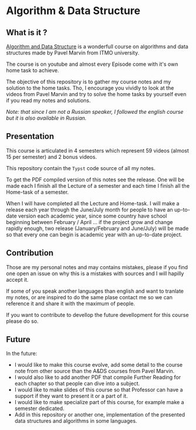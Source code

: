 # Algorithm & Data Structure

## What is it ? 

[Algorithm and Data Structure](https://www.youtube.com/playlist?list=PLrS21S1jm43igE57Ye_edwds_iL7ZOAG4) is a wonderfull course on algorithms and data structures made by Pavel Marvin from ITMO university. 

The course is on youtube and almost every Episode come with it's own home task to achieve. 

The objective of this repository is to gather my course notes and my solution to the home tasks. Tho, I encourage you vividly to look at the videos from Pavel Marvin and try to solve the home tasks by yourself even if you read my notes and solutions. 

_Note: that since I am not a Russian speaker, I followed the english course but it is also available in Russian._ 

## Presentation 

This course is articulated in 4 semesters which represent 59 videos (almost 15 per semester) and 2 bonus videos. 

This repository contain the `Typst` code source of all my notes. 

To get the PDF compiled version of this notes see the release. One will be made each I finish all the Lecture of a semester and each time I finish all the Home-task of a semester. 

When I will have completed all the Lecture and Home-task. I will make a release each year through the June/July month for people to have an up-to-date version each academic year, since some country have school beginning between February / April ... if the project grow and change rapidly enough, two release (January/February and June/July) will be made so that every one can begin is academic year with an up-to-date project. 

## Contribution 

Those are my personal notes and may contains mistakes, please if you find one open an issue on why this is a mistakes with sources and I will hapilly accept it. 

If some of you speak another languages than english and want to tranlate my notes, or are inspired to do the same plase contact me so we can reference it and share it with the maximum of people. 

If you want to contribute to devellop the future devellopment for this course please do so. 

## Future 

In the future: 
* I would like to make this course evolve, add some detail to the course note from other source than the A&DS courses from Pavel Marvin.
* I would also like to add another PDF that compile Further Reading for each chapter so that people can dive into a subject.
* I would like to make slides of this course so that Professor can have a support if they want to present it or a part of it.
* I would like to make specialize part of this course, for example make a semester dedicated.
* Add in this repository or another one, implementation of the presented data structures and algorithms in some languages. 
